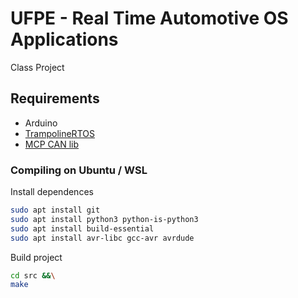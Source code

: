 # UFPE - Real Time Automotive OS Applications
Class Project 

## Requirements
 * Arduino
 * [TrampolineRTOS](https://github.com/TrampolineRTOS/trampoline)
 * [MCP CAN lib](https://github.com/akafael/MCP_CAN_lib)

### Compiling on Ubuntu / WSL

Install dependences
```bash
sudo apt install git
sudo apt install python3 python-is-python3
sudo apt install build-essential
sudo apt install avr-libc gcc-avr avrdude
```

Build project
```bash
cd src &&\
make
```